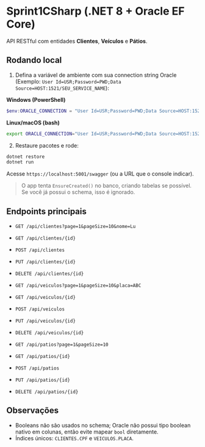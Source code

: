 # Sprint1CSharp (.NET 8 + Oracle EF Core)

API RESTful com entidades **Clientes**, **Veículos** e **Pátios**.

## Rodando local

1. Defina a variável de ambiente com sua connection string Oracle (Exemplo: `User Id=USR;Password=PWD;Data Source=HOST:1521/SEU_SERVICE_NAME`):

**Windows (PowerShell)**
```powershell
$env:ORACLE_CONNECTION = "User Id=USR;Password=PWD;Data Source=HOST:1521/ORCLPDB1"
```

**Linux/macOS (bash)**
```bash
export ORACLE_CONNECTION="User Id=USR;Password=PWD;Data Source=HOST:1521/ORCLPDB1"
```

2. Restaure pacotes e rode:
```bash
dotnet restore
dotnet run
```

Acesse `https://localhost:5001/swagger` (ou a URL que o console indicar).

> O app tenta `EnsureCreated()` no banco, criando tabelas se possível. Se você já possui o schema, isso é ignorado.

## Endpoints principais

- `GET /api/clientes?page=1&pageSize=10&nome=Lu`
- `GET /api/clientes/{id}`
- `POST /api/clientes`
- `PUT /api/clientes/{id}`
- `DELETE /api/clientes/{id}`

- `GET /api/veiculos?page=1&pageSize=10&placa=ABC`
- `GET /api/veiculos/{id}`
- `POST /api/veiculos`
- `PUT /api/veiculos/{id}`
- `DELETE /api/veiculos/{id}`

- `GET /api/patios?page=1&pageSize=10`
- `GET /api/patios/{id}`
- `POST /api/patios`
- `PUT /api/patios/{id}`
- `DELETE /api/patios/{id}`

## Observações

- Booleans não são usados no schema; Oracle não possui tipo boolean nativo em colunas, então evite mapear `bool` diretamente.
- Índices únicos: `CLIENTES.CPF` e `VEICULOS.PLACA`.
